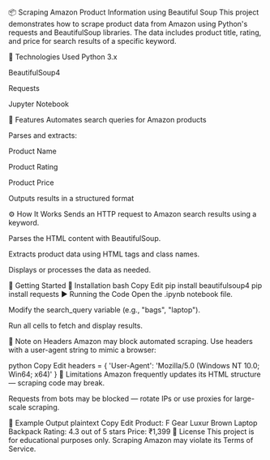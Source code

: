 📦 Scraping Amazon Product Information using Beautiful Soup
This project demonstrates how to scrape product data from Amazon using Python's requests and BeautifulSoup libraries. The data includes product title, rating, and price for search results of a specific keyword.

🧰 Technologies Used
Python 3.x

BeautifulSoup4

Requests

Jupyter Notebook

📑 Features
Automates search queries for Amazon products

Parses and extracts:

Product Name

Product Rating

Product Price

Outputs results in a structured format

⚙️ How It Works
Sends an HTTP request to Amazon search results using a keyword.

Parses the HTML content with BeautifulSoup.

Extracts product data using HTML tags and class names.

Displays or processes the data as needed.

🚀 Getting Started
🔧 Installation
bash
Copy
Edit
pip install beautifulsoup4
pip install requests
▶️ Running the Code
Open the .ipynb notebook file.

Modify the search_query variable (e.g., "bags", "laptop").

Run all cells to fetch and display results.

🔐 Note on Headers
Amazon may block automated scraping. Use headers with a user-agent string to mimic a browser:

python
Copy
Edit
headers = {
    'User-Agent': 'Mozilla/5.0 (Windows NT 10.0; Win64; x64)'
}
📌 Limitations
Amazon frequently updates its HTML structure — scraping code may break.

Requests from bots may be blocked — rotate IPs or use proxies for large-scale scraping.

📁 Example Output
plaintext
Copy
Edit
Product: F Gear Luxur Brown Laptop Backpack
Rating: 4.3 out of 5 stars
Price: ₹1,399
📄 License
This project is for educational purposes only. Scraping Amazon may violate its Terms of Service.
